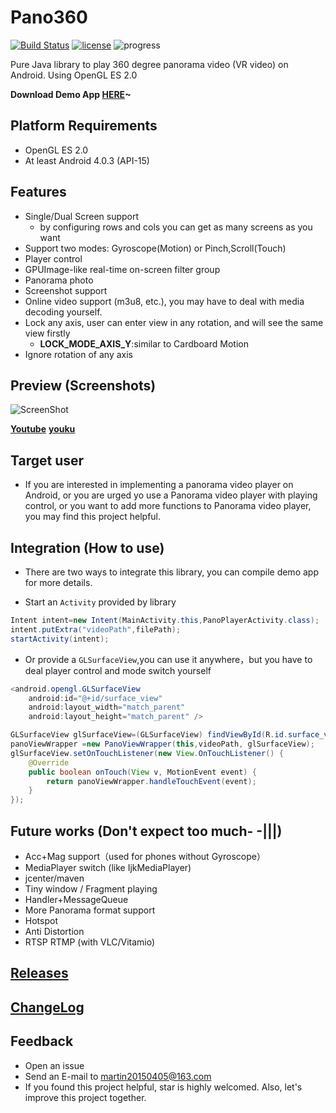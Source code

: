 # Pano360
[![Build Status](https://travis-ci.org/Martin20150405/Pano360.svg?branch=master)](https://travis-ci.org/Martin20150405/Pano360) [![license](https://img.shields.io/github/license/mashape/apistatus.svg)](LECENSE) ![progress](http://progressed.io/bar/61?title=Progress)

Pure Java library to play 360 degree panorama video (VR video) on Android. Using OpenGL ES 2.0 

**Download Demo App [HERE](https://raw.githubusercontent.com/Martin20150405/Pano360/master/app/app-release.apk)~**

## Platform Requirements
* OpenGL ES 2.0 
* At least Android 4.0.3 (API-15) 

## Features
* Single/Dual Screen support
    * by configuring rows and cols you can get as many screens as you want
* Support two modes: Gyroscope(Motion) or Pinch,Scroll(Touch)
* Player control
* GPUImage-like real-time on-screen filter group
* Panorama photo
* Screenshot support
* Online video support (m3u8, etc.), you may have to deal with media decoding yourself.
* Lock any axis, user can enter view in any rotation, and will see the same view firstly
    * **LOCK_MODE_AXIS_Y**:similar to Cardboard Motion
* Ignore rotation of any axis

## Preview (Screenshots)
![ScreenShot](https://github.com/Martin20150405/Pano360/blob/master/screenshots/player_screen.png)

[**Youtube**](https://youtu.be/kTJfI_dRLUk)
[**youku**](http://v.youku.com/v_show/id_XMjY4ODI4OTM3Mg==?spm=a2h3j.8428770.3416059.1)


## Target user
* If you are interested in implementing a panorama video player on Android, or you are urged yo use a Panorama video player with playing control, or you want to add more functions to Panorama video player, you may find this project helpful.

## Integration (How to use)
* There are two ways to integrate this library, you can compile demo app for more details.

* Start an `Activity` provided by library 
```java
Intent intent=new Intent(MainActivity.this,PanoPlayerActivity.class);
intent.putExtra("videoPath",filePath);
startActivity(intent);
```

* Or provide a `GLSurfaceView`,you can use it anywhere，but you have to deal player control and mode switch yourself
```java
<android.opengl.GLSurfaceView
    android:id="@+id/surface_view"
    android:layout_width="match_parent"
    android:layout_height="match_parent" />
```
```java
GLSurfaceView glSurfaceView=(GLSurfaceView) findViewById(R.id.surface_view);
panoViewWrapper =new PanoViewWrapper(this,videoPath, glSurfaceView);
glSurfaceView.setOnTouchListener(new View.OnTouchListener() {
	@Override
	public boolean onTouch(View v, MotionEvent event) {
		return panoViewWrapper.handleTouchEvent(event);
	}
});
```

## Future works (Don't expect too much- -|||)
* Acc+Mag support（used for phones without Gyroscope）
* MediaPlayer switch (like IjkMediaPlayer)
* jcenter/maven
* Tiny window / Fragment playing
* Handler+MessageQueue
* More Panorama format support
* Hotspot
* Anti Distortion
* RTSP RTMP (with VLC/Vitamio)

## [Releases](https://github.com/Martin20150405/Pano360/releases)

## [ChangeLog](https://github.com/Martin20150405/Pano360/wiki/ChangeLog)

## Feedback

* Open an issue
* Send an E-mail to martin20150405@163.com
* If you found this project helpful, star is highly welcomed. Also, let's improve this project together.
